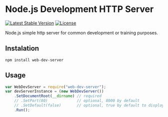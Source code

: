 # Node.js Development HTTP Server

[![Latest Stable Version](https://img.shields.io/badge/Stable-v1.0.0-brightgreen.svg?style=plastic)](https://github.com/web-dev-server/web-dev-server/releases)
[![License](https://img.shields.io/badge/Licence-BSD-brightgreen.svg?style=plastic)](https://mvccore.github.io/docs/mvccore/4.0.0/LICENCE.md)

Node.js simple http server for common development or training purposes.

## Instalation
```shell
npm install web-dev-server
```

## Usage
```javascript
var WebDevServer = require("web-dev-server");
var devServerInstance = (new WebDevServer())
	.SetDocumentRoot(__dirname) // required
	// .SetPort(80)             // optional, 8000 by default
	// .SetDefault(false)       // optional, true by default to display Errors and directory content
	.Run();
```
